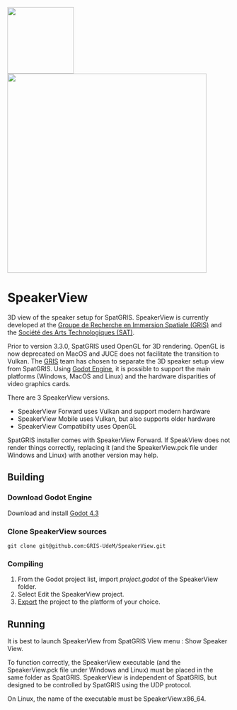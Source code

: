 <p align="left">
  <img width="150" src="https://github.com/user-attachments/assets/8ce74895-e944-4414-8dd6-b536112f78ee">
  <img width="450" src="https://github.com/user-attachments/assets/4cd12fd2-1bab-4139-95a2-73bbfadde332">
</p>

# SpeakerView
3D view of the speaker setup for SpatGRIS. SpeakerView is currently developed at the [Groupe de Recherche en Immersion Spatiale (GRIS)](https://gris.musique.umontreal.ca/) and the [Société des Arts Technologiques (SAT)](https://sat.qc.ca/en/).

Prior to version 3.3.0, SpatGRIS used OpenGL for 3D rendering. OpenGL is now deprecated on MacOS and JUCE does not facilitate the transition to Vulkan. The [GRIS](https://gris.musique.umontreal.ca/) team has chosen to separate the 3D speaker setup view from SpatGRIS. Using [Godot Engine](https://godotengine.org/), it is possible to support the main platforms (Windows, MacOS and Linux) and the hardware disparities of video graphics cards.

There are 3 SpeakerView versions.
- SpeakerView Forward uses Vulkan and support modern hardware
- SpeakerView Mobile uses Vulkan, but also supports older hardware
- SpeakerView Compatibilty uses OpenGL

SpatGRIS installer comes with SpeakerView Forward. If SpeakView does not render things correctly, replacing it (and the SpeakerView.pck file under Windows and Linux) with another version may help.

## Building
### Download Godot Engine
Download and install [Godot 4.3](https://github.com/godotengine/godot/releases/tag/4.3-stable)

### Clone SpeakerView sources
```
git clone git@github.com:GRIS-UdeM/SpeakerView.git
```

### Compiling
1. From the Godot project list, import _project.godot_ of the SpeakerView folder.
2. Select Edit the SpeakerView project.
3. [Export](https://docs.godotengine.org/en/stable/tutorials/export/index.html) the project to the platform of your choice.

## Running
It is best to launch SpeakerView from SpatGRIS View menu : Show Speaker View.

To function correctly, the SpeakerView executable (and the SpeakerView.pck file under Windows and Linux) must be placed in the same folder as SpatGRIS. SpeakerView is independent of SpatGRIS, but designed to be controlled by SpatGRIS using the UDP protocol.

On Linux, the name of the executable must be SpeakerView.x86_64.
